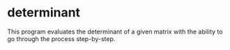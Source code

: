 determinant
===========

This program evaluates the determinant of a given matrix with the ability
to go through the process step-by-step.
